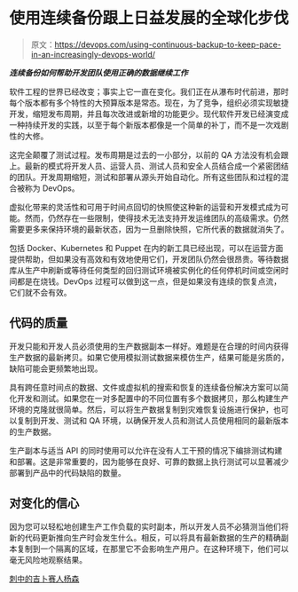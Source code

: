 # 使用连续备份跟上日益发展的全球化步伐

> 原文：<https://devops.com/using-continuous-backup-to-keep-pace-in-an-increasingly-devops-world/>

***连续备份如何帮助开发团队使用正确的数据继续工作***

软件工程的世界已经改变；事实上它一直在变化。我们正在从瀑布时代前进，那时每个版本都有多个特性的大预算版本是常态。现在，为了竞争，组织必须实现敏捷开发，缩短发布周期，并且每次改进或新增的功能更少。现代软件开发已经演变成一种持续开发的实践，以至于每个新版本都像是一个简单的补丁，而不是一次戏剧性的大修。

这完全颠覆了测试过程。发布周期是过去的一小部分，以前的 QA 方法没有机会跟上。最新的模式将开发人员、运营人员、测试人员和安全人员结合成一个紧密团结的团队。开发周期缩短，测试和部署从源头开始自动化。所有这些团队和过程的混合被称为 DevOps。

虚拟化带来的灵活性和可用于时间点回切的快照使这种新的运营和开发模式成为可能。然而，仍然存在一些限制，使得技术无法支持开发运维团队的高级需求。仍然需要更多来保持环境的最新状态，因为一旦删除快照，它所代表的数据就消失了。

包括 Docker、Kubernetes 和 Puppet 在内的新工具已经出现，可以在运营方面提供帮助，但如果没有高效和有效地使用它们，开发团队仍然会很昂贵。等待数据库从生产中刷新或等待任何类型的回归测试环境被实例化的任何停机时间或空闲时间都是在烧钱。DevOps 过程可以做到这一点，但是如果没有连续的恢复点流，它们就不会有效。

## **代码的质量**

开发只能和开发人员必须使用的生产数据副本一样好。难题是在合理的时间内获得生产数据的最新拷贝。如果它使用模拟测试数据来模仿生产，结果可能是劣质的，缺陷可能会更频繁地出现。

具有跨任意时间点的数据、文件或虚拟机的搜索和恢复的连续备份解决方案可以简化开发和测试。如果您在一对多配置中的不同位置有多个数据拷贝，那么构建生产环境的克隆就很简单。然后，可以将生产数据复制到灾难恢复设施进行保护，也可以复制到开发、测试和 QA 环境，以确保开发人员和测试人员使用相同的最新版本的生产数据。

生产副本与适当 API 的同时使用可以允许在没有人工干预的情况下编排测试构建和部署。这是非常重要的，因为能够在良好、可靠的数据上执行测试可以显著减少部署到产品中的代码缺陷的数量。

## **对变化的信心**

因为您可以轻松地创建生产工作负载的实时副本，所以开发人员不必猜测当他们将新的代码更新推向生产时会发生什么。相反，可以将具有最新数据的生产的精确副本复制到一个隔离的区域，在那里它不会影响生产用户。在这种环境下，他们可以毫无风险地观察结果。

[刺中的吉卜赛人杨森](https://devops.com/author/gijsbert-janssen-van-doorn/)